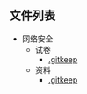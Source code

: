 

## 文件列表

- 网络安全
    - 试卷
        - [.gitkeep](https://github.com/dlnu-dlmu/EasyExam/raw/master/网络安全\试卷/.gitkeep)
    - 资料
        - [.gitkeep](https://github.com/dlnu-dlmu/EasyExam/raw/master/网络安全\资料/.gitkeep)
